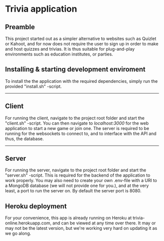# Trivia application

## Preamble

This project started out as a simpler alternative to websites such as Quizlet or Kahoot, and for now does not require the user to sign up in order to make and host quizzes and trivias. It is thus suitable for plug-and-play environments such as education institutes, or parties.

## Installing & starting development enviroment

To install the the application with the required dependencies, simply run the provided "install.sh" -script.

- - -

## Client

For running the client, navigate to the project root folder and start the "client.sh" -script. You can then navigate to *localhost:3000* for the web application to start a new game or join one. The server is required to be running for the websockets to connect to, and to interface with the API and thus, the database.

- - -

## Server

For running the server, navigate to the project root folder and start the "server.sh" -script. This is required for the backend of the application to work properly. You may also need to create your own .env-file with a URI to a MongoDB database (we will not provide one for you.), and at the very least, a port to run the server on. By default the server port is 8080.

## Heroku deployment

For your convenience, this app is already running on Heroku at trivia-online.herokuapp.com, and can be viewed at any time over there. It may or may not be the latest version, but we're working very hard on updating it as we go along.
